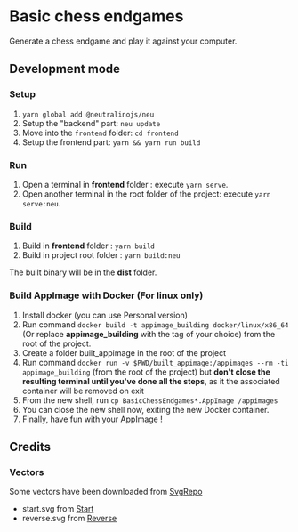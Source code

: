 # Basic chess endgames

Generate a chess endgame and play it against your computer.

## Development mode

### Setup

1. `yarn global add @neutralinojs/neu`
2. Setup the "backend" part: `neu update`
3. Move into the `frontend` folder: `cd frontend`
4. Setup the frontend part: `yarn && yarn run build`

### Run

1. Open a terminal in **frontend** folder :  execute `yarn serve`.
2. Open another terminal in the root folder of the project: execute `yarn serve:neu`.

### Build

1. Build in **frontend** folder : `yarn build`
2. Build in project root folder : `yarn build:neu`

The built binary will be in the **dist** folder.

### Build AppImage with Docker (For linux only)

1. Install docker (you can use Personal version)
2. Run command `docker build -t appimage_building docker/linux/x86_64` (Or replace **appimage_building** with the tag of your choice) from the root of the project.
3. Create a folder built_appimage in the root of the project
4. Run command `docker run -v $PWD/built_appimage:/appimages --rm -ti appimage_building` (from the root of the project) but **don't close the resulting terminal until you've done all the steps**, as it the associated container will be removed on exit
5. From the new shell, run `cp BasicChessEndgames*.AppImage /appimages`
6. You can close the new shell now, exiting the new Docker container.
7. Finally, have fun with your AppImage !

## Credits

### Vectors

Some vectors have been downloaded from [SvgRepo](https://www.svgrepo.com)

* start.svg from [Start](https://www.svgrepo.com/svg/304738/start-line)
* reverse.svg from [Reverse](https://www.svgrepo.com/svg/215783/up-arrow-ui)
